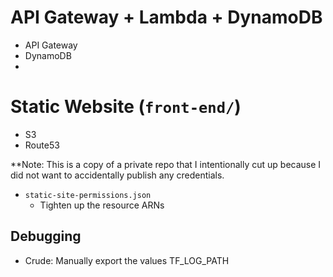 # API Gateway + Lambda + DynamoDB
- API Gateway
- DynamoDB
- 

# Static Website (`front-end/`)
- S3
- Route53

**Note: This is a copy of a private repo that I intentionally cut up because I did not want to accidentally publish any credentials.


- `static-site-permissions.json`
    - Tighten up the resource ARNs


## Debugging
- Crude: Manually export the values TF_LOG_PATH
